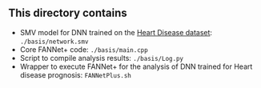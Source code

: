 ## This directory contains

- SMV model for DNN trained on the [Heart Disease dataset](https://archive.ics.uci.edu/dataset/45/heart+disease): `./basis/network.smv`
- Core FANNet+ code: `./basis/main.cpp`
- Script to compile analysis results: `./basis/Log.py`
- Wrapper to execute FANNet+ for the analysis of DNN trained for Heart disease prognosis: `FANNetPlus.sh` 
